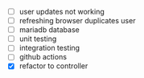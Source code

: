 - [ ] user updates not working
- [ ] refreshing browser duplicates user
- [ ] mariadb database
- [ ] unit testing
- [ ] integration testing
- [ ] github actions
- [x] refactor to controller
